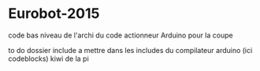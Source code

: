 # Eurobot-2015
code bas niveau de l'archi du code actionneur Arduino pour la coupe

to do
dossier include a mettre dans les includes du compilateur arduino (ici codeblocks) 
kiwi de la pi
